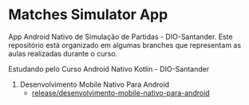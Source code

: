 # Matches Simulator App

App Android Nativo de Simulação de Partidas - DIO-Santander. Este repositório está organizado em algumas branches que representam as aulas realizadas durante o curso.

Estudando pelo Curso Android Nativo Kotlin - DIO-Santander

1. Desenvolvimento Mobile Nativo Para Android
   - [release/desenvolvimento-mobile-nativo-para-android](https://github.com/jrnomura/matches_simulator_app/tree/release/desenvolvimento-mobile-nativo-para-android)
   

